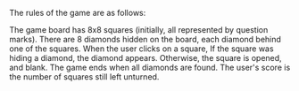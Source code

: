 The rules of the game are as follows:

The game board has 8x8 squares (initially, all represented by question marks).
There are 8 diamonds hidden on the board, each diamond behind one of the squares.
When the user clicks on a square, If the square was hiding a diamond, the diamond appears. Otherwise, the square is opened, and blank.
The game ends when all diamonds are found. The user's score is the number of squares still left unturned.